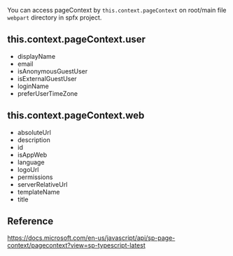 You can access pageContext by `this.context.pageContext` on root/main file `webpart` directory in spfx project.

this.context.pageContext.user
----
- displayName
- email
- isAnonymousGuestUser
- isExternalGuestUser
- loginName
- preferUserTimeZone

this.context.pageContext.web
----
- absoluteUrl
- description
- id
- isAppWeb
- language
- logoUrl
- permissions
- serverRelativeUrl
- templateName
- title

Reference
----
https://docs.microsoft.com/en-us/javascript/api/sp-page-context/pagecontext?view=sp-typescript-latest
